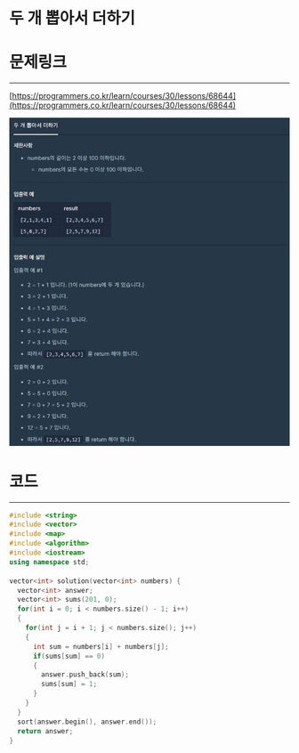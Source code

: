 # 두 개 뽑아서 더하기

# 문제링크

---

[https://programmers.co.kr/learn/courses/30/lessons/68644](https://programmers.co.kr/learn/courses/30/lessons/68644)

![title](https://github.com/dddgg9511/algorithm/blob/master/Img/68644.png)

# 코드

---

```cpp
#include <string>
#include <vector>
#include <map>
#include <algorithm>
#include <iostream>
using namespace std;

vector<int> solution(vector<int> numbers) {
  vector<int> answer;
  vector<int> sums(201, 0);
  for(int i = 0; i < numbers.size() - 1; i++)
  {
    for(int j = i + 1; j < numbers.size(); j++)
    {
      int sum = numbers[i] + numbers[j];
      if(sums[sum] == 0)
      {
        answer.push_back(sum);
        sums[sum] = 1;
      }
    }
  }
  sort(answer.begin(), answer.end());
  return answer;
}
```
